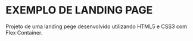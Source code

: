 # EXEMPLO DE LANDING PAGE

Projeto de uma landing pege desenvolvido utilizando HTML5 e CSS3 com Flex Container.
